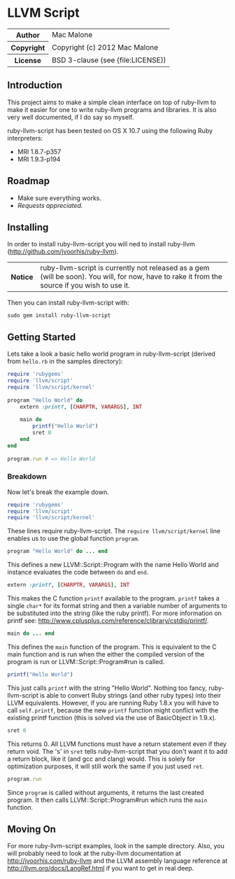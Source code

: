 # LLVM Script

<table>
  <tr>
    <th>Author</th><td>Mac Malone</td>
  </tr>
  <tr>
    <th>Copyright</th><td>Copyright (c) 2012 Mac Malone</td>
  </tr>
  <tr>
    <th>License</th><td>BSD 3-clause (see {file:LICENSE})</td>
  </tr>
</table>

## Introduction

This project aims to make a simple clean interface on top of ruby-llvm to make it 
easier for one to write ruby-llvm programs and libraries. It is also very well documented,
if I do say so myself.

ruby-llvm-script has been tested on OS X 10.7 using the following Ruby interpreters:

* MRI 1.8.7-p357
* MRI 1.9.3-p194

## Roadmap
* Make sure everything works.
* *Requests appreciated.*

## Installing

In order to install ruby-llvm-script you will ned to install ruby-llvm (http://github.com/jvoorhis/ruby-llvm).

<table>
  <tr>
    <th>Notice</th><td>ruby-llvm-script is currently not released as a gem (will be soon). You will, for now, have to rake it from the source if you wish to use it.</td>
  </tr>
</table>

Then you can install ruby-llvm-script with:

	sudo gem install ruby-llvm-script

## Getting Started

Lets take a look a basic hello world program in ruby-llvm-script (derived from `hello.rb` in the samples directory):

```ruby
require 'rubygems'
require 'llvm/script'
require 'llvm/script/kernel'
	
program "Hello World" do
	extern :printf, [CHARPTR, VARARGS], INT
		
	main do
		printf("Hello World")
		sret 0
	end
end
	
program.run	# => Hello World
```
	
### Breakdown

Now let's break the example down.

```ruby
require 'rubygems'
require 'llvm/script'
require 'llvm/script/kernel'
```
	
These lines require ruby-llvm-script. The `require llvm/script/kernel` line enables us to 
use the global function `program`.

```ruby
program "Hello World" do ... end
```
	
This defines a new LLVM::Script::Program with the name Hello World and instance evaluates 
the code between `do` and `end`.

```ruby
extern :printf, [CHARPTR, VARARGS], INT
```
	
This makes the C function `printf` available to the program. `printf` takes a single `char*` for its
format string and then a variable number of arguments to be substituted into the string (like the ruby printf).
For more information on printf see: http://www.cplusplus.com/reference/clibrary/cstdio/printf/.

```ruby
main do ... end
```
	
This defines the `main` function of the program. This is equivalent to the C main function and is
run when the either the compiled version of the program is run or LLVM::Script::Program#run is called.

```ruby
printf("Hello World")
```
	
This just calls `printf` with the string "Hello World". Nothing too fancy, ruby-llvm-script is
able to convert Ruby strings (and other ruby types) into their LLVM equivalents. However, if
you are running Ruby 1.8.x you will have to call `self.printf`, because the new `printf` function
might conflict with the existing printf function (this is solved via the use of BasicObject 
in 1.9.x).

```ruby
sret 0
```
	
This returns 0. All LLVM functions must have a return statement even if they return void.
The 's' in `sret` tells ruby-llvm-script that you don't want it to add a return block, like
it (and gcc and clang) would. This is solely for optimization purposes, it will still work
the same if you just used `ret`.

```ruby
program.run
```
	
Since `program` is called without arguments, it returns the last created program. It then calls
LLVM::Script::Program#run which runs the `main` function.

## Moving On

For more ruby-llvm-script examples, look in the sample directory. Also, you will probably need to
look at the ruby-llvm documentation at http://jvoorhis.com/ruby-llvm and the LLVM assembly language reference at
http://llvm.org/docs/LangRef.html if you want to get in real deep.
